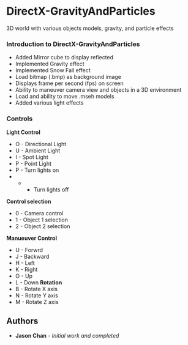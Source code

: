 # DirectX-GravityAndParticles
3D world with various objects models, gravity, and particle effects

### Introduction to DirectX-GravityAndParticles
* Added Mirror cube to display reflected 
* Implemented Gravity effect
* Implemented Snow Fall effect
* Load bitmap (.bmp) as background image
* Displays frame per second (fps) on screen
* Ability to maneuver camera view and objects in a 3D environment
* Load and ability to move .mseh models
* Added various light effects

### Controls
**Light Control**
* O - Directional Light
* U - Ambient Light
* I - Spot Light
* P - Point Light
* P - Turn lights on
* - - Turn lights off

**Control selection**
* 0 - Camera control
* 1 - Object 1 selection
* 2 - Object 2 selection

**Manueuver Control**
* U - Forwrd
* J - Backward
* H - Left
* K - Right
* O - Up
* L - Down
**Rotation**
* B - Rotate X axis
* N - Rotate Y axis
* M - Rotate Z axis

## Authors
* **Jason Chan** - *Initial work and completed*
